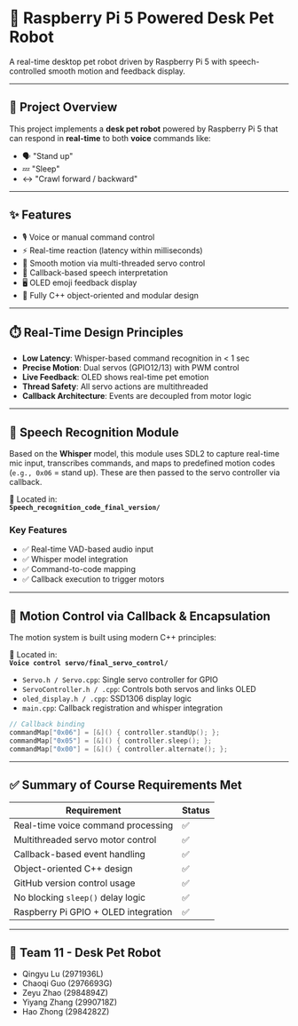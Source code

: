# 🐾 Raspberry Pi 5 Powered Desk Pet Robot

A real-time desktop pet robot driven by Raspberry Pi 5 with speech-controlled smooth motion and feedback display.

---

## 📌 Project Overview

This project implements a **desk pet robot** powered by Raspberry Pi 5 that can respond in **real-time** to both **voice**  commands like:

- 🗣️ "Stand up"
- 💤 "Sleep"
- ↔️ "Crawl forward / backward"

---

## ✨ Features

- 🎙️ Voice or manual command control
- ⚡ Real-time reaction (latency within milliseconds)
- 🤖 Smooth motion via multi-threaded servo control
- 🧠 Callback-based speech interpretation
- 🖥️ OLED emoji feedback display
- 🧩 Fully C++ object-oriented and modular design

---

## ⏱️ Real-Time Design Principles

- **Low Latency**: Whisper-based command recognition in < 1 sec
- **Precise Motion**: Dual servos (GPIO12/13) with PWM control
- **Live Feedback**: OLED shows real-time pet emotion
- **Thread Safety**: All servo actions are multithreaded
- **Callback Architecture**: Events are decoupled from motor logic

---

## 🧠 Speech Recognition Module

Based on the **Whisper** model, this module uses SDL2 to capture real-time mic input, transcribes commands, and maps to predefined motion codes (`e.g., 0x06` = stand up). These are then passed to the servo controller via callback.

📁 Located in:  
**`Speech_recognition_code_final_version/`**

### Key Features

- ✅ Real-time VAD-based audio input
- ✅ Whisper model integration
- ✅ Command-to-code mapping
- ✅ Callback execution to trigger motors

---

## 🔁 Motion Control via Callback & Encapsulation

The motion system is built using modern C++ principles:

📁 Located in:  
**`Voice control servo/final_servo_control/`**

- `Servo.h / Servo.cpp`: Single servo controller for GPIO
- `ServoController.h / .cpp`: Controls both servos and links OLED
- `oled_display.h / .cpp`: SSD1306 display logic
- `main.cpp`: Callback registration and whisper integration

```cpp
// Callback binding
commandMap["0x06"] = [&]() { controller.standUp(); };
commandMap["0x05"] = [&]() { controller.sleep(); };
commandMap["0x00"] = [&]() { controller.alternate(); };
```

---

## ✅ Summary of Course Requirements Met

| Requirement                             | Status   |
|----------------------------------------|----------|
| Real-time voice command processing     | ✅        |
| Multithreaded servo motor control      | ✅        |
| Callback-based event handling          | ✅        |
| Object-oriented C++ design             | ✅        |
| GitHub version control usage           | ✅        |
| No blocking `sleep()` delay logic      | ✅        |
| Raspberry Pi GPIO + OLED integration   | ✅        |

---

## 👥 Team 11 - Desk Pet Robot

- Qingyu Lu (2971936L)  
- Chaoqi Guo (2976693G)  
- Zeyu Zhao (2984894Z)  
- Yiyang Zhang (2990718Z)  
- Hao Zhong (2984282Z)
